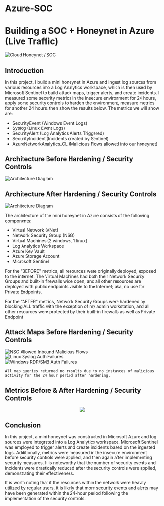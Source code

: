 # Azure-SOC
# Building a SOC + Honeynet in Azure (Live Traffic)
![Cloud Honeynet / SOC](https://github.com/EdgarAcuna8/Azure-SOC/assets/146898815/4349ce5a-a5b5-4bdb-a22e-1e057599039a)

## Introduction

In this project, I build a mini honeynet in Azure and ingest log sources from various resources into a Log Analytics workspace, which is then used by Microsoft Sentinel to build attack maps, trigger alerts, and create incidents. I measured some security metrics in the insecure environment for 24 hours, apply some security controls to harden the environment, measure metrics for another 24 hours, then show the results below. The metrics we will show are:

- SecurityEvent (Windows Event Logs)
- Syslog (Linux Event Logs)
- SecurityAlert (Log Analytics Alerts Triggered)
- SecurityIncident (Incidents created by Sentinel)
- AzureNetworkAnalytics_CL (Malicious Flows allowed into our honeynet)

## Architecture Before Hardening / Security Controls
![Architecture Diagram](https://i.imgur.com/aBDwnKb.jpg)

## Architecture After Hardening / Security Controls
![Architecture Diagram](https://i.imgur.com/YQNa9Pp.jpg)

The architecture of the mini honeynet in Azure consists of the following components:

- Virtual Network (VNet)
- Network Security Group (NSG)
- Virtual Machines (2 windows, 1 linux)
- Log Analytics Workspace
- Azure Key Vault
- Azure Storage Account
- Microsoft Sentinel

For the "BEFORE" metrics, all resources were originally deployed, exposed to the internet. The Virtual Machines had both their Network Security Groups and built-in firewalls wide open, and all other resources are deployed with public endpoints visible to the Internet; aka, no use for Private Endpoints.

For the "AFTER" metrics, Network Security Groups were hardened by blocking ALL traffic with the exception of my admin workstation, and all other resources were protected by their built-in firewalls as well as Private Endpoint

## Attack Maps Before Hardening / Security Controls
![NSG Allowed Inbound Malicious Flows](https://github.com/EdgarAcuna8/Azure-SOC/assets/146898815/5c34a75a-810a-44d5-8772-a88786d6d7f6)<br>
![Linux Syslog Auth Failures](https://github.com/EdgarAcuna8/Azure-SOC/assets/146898815/55c81231-468e-43a9-b48c-1abb5eb233e5)<br>
![Windows RDP/SMB Auth Failures](https://github.com/EdgarAcuna8/Azure-SOC/assets/146898815/6b5007eb-93fd-49dd-9f45-2007405a212e)<br>


```All map queries returned no results due to no instances of malicious activity for the 24 hour period after hardening.```

## Metrics Before & After Hardening / Security Controls

<p align="center" width="100%">
    <img src="https://github.com/EdgarAcuna8/Azure-SOC/assets/146898815/c72569c0-e6f7-46f7-a86a-2226fb539b42">
</p>

## Conclusion

In this project, a mini honeynet was constructed in Microsoft Azure and log sources were integrated into a Log Analytics workspace. Microsoft Sentinel was employed to trigger alerts and create incidents based on the ingested logs. Additionally, metrics were measured in the insecure environment before security controls were applied, and then again after implementing security measures. It is noteworthy that the number of security events and incidents were drastically reduced after the security controls were applied, demonstrating their effectiveness.

It is worth noting that if the resources within the network were heavily utilized by regular users, it is likely that more security events and alerts may have been generated within the 24-hour period following the implementation of the security controls.
